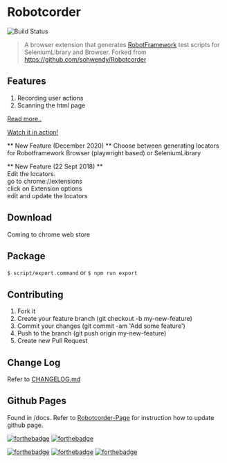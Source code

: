 # Robotcorder

![Build Status](https://github.com/robocorp/Robotcorder/workflows/on-push%20jobs/badge.svg)

> A browser extension that generates [RobotFramework](http://robotframework.org/) test scripts for SeleniumLibrary and Browser. Forked from https://github.com/sohwendy/Robotcorder

## Features

1. Recording user actions
2. Scanning the html page

[Read more..](http://bit.ly/robotcorder-blog)

[Watch it in action!](http://bit.ly/robotcorder-video)

** New Feature (December 2020) ** 
Choose between generating locators for Robotframework Browser (playwright based) or SeleniumLibrary

** New Feature (22 Sept 2018) **  
Edit the locators.  
go to chrome://extensions  
click on Extension options  
edit and update the locators

## Download
Coming to chrome web store
<!--  [Robotcorder - Chrome Web Store](https://chrome.google.com/webstore/detail/robotcorder/ifiilbfgcemdapeibjfohnfpfmfblmpd) 
-->

## Package
``` $ script/export.command ```
or
``` $ npm run export ```

## Contributing
1. Fork it
2. Create your feature branch (git checkout -b my-new-feature)
3. Commit your changes (git commit -am 'Add some feature')
4. Push to the branch (git push origin my-new-feature)
5. Create new Pull Request

## Change Log
Refer to [CHANGELOG.md](https://github.com/robocorp/Robotcorder/blob/master/CHANGELOG.md)


## Github Pages
Found in /docs.
Refer to [Robotcorder-Page](https://sohwendy.github.io/Robotcorder-Page/) for instruction how to update github page.


[![forthebadge](https://forthebadge.com/images/badges/made-with-javascript.svg)](https://forthebadge.com)
[![forthebadge](https://forthebadge.com/images/badges/contains-technical-debt.svg)](https://forthebadge.com)


[![forthebadge](https://forthebadge.com/images/badges/check-it-out.svg)](https://forthebadge.com)
[![forthebadge](https://forthebadge.com/images/badges/does-not-contain-msg.svg)](https://forthebadge.com)
[![forthebadge](https://forthebadge.com/images/badges/powered-by-water.svg)](https://forthebadge.com)



